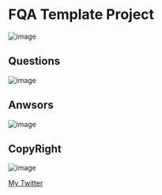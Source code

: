# FQA Template Project
![image](https://github.com/MokatilDev/FAQ-Project/assets/115933192/a07be9c5-d2b1-4482-b1d6-c11ee063e85c)


## Questions
![image](https://github.com/MokatilDev/FQA-Project/assets/115933192/be14db33-6dd4-4820-91eb-808d146e57c3)

## Anwsors
![image](https://github.com/MokatilDev/FAQ-Project/assets/115933192/5e253dd9-9109-49a8-87ce-2b101d012346)


## CopyRight
![image](https://github.com/MokatilDev/FQA-Project/assets/115933192/c24568ab-fef8-4182-8f50-13dc183fe30b)

<a href="https://twitter.com/Mokatil_Dev">My Twitter</a>

